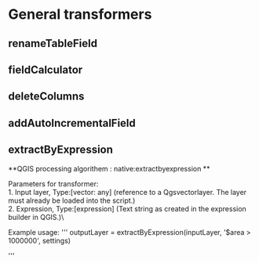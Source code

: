 # **General transformers** 

## **renameTableField**

## **fieldCalculator**

## **deleteColumns**

## **addAutoIncrementalField**

## **extractByExpression**
**QGIS processing algorithem : native:extractbyexpression **

Parameters for transformer: \
    1. Input layer,  Type:[vector: any] (reference to a Qgsvectorlayer. The layer must already be loaded into the script.)\
    2. Expression, Type:[expression] (Text string as created in the expression builder in QGIS.)\

Example usage:
'''
outputLayer = extractByExpression(inputLayer, '$area > 1000000', settings)

'''






